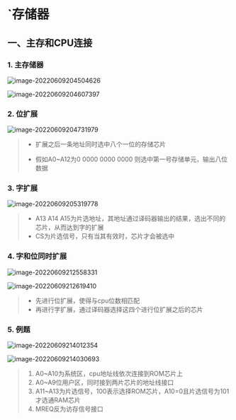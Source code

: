 # `存储器

## 一、主存和CPU连接

### 1. 主存储器

![image-20220609204504626](C:\Users\Administrator\AppData\Roaming\Typora\typora-user-images\image-20220609204504626.png)

![image-20220609204607397](C:\Users\Administrator\AppData\Roaming\Typora\typora-user-images\image-20220609204607397.png)

### 2. 位扩展

![image-20220609204731979](C:\Users\Administrator\AppData\Roaming\Typora\typora-user-images\image-20220609204731979.png)



> - 扩展之后一条地址同时选中八个一位的存储芯片
>
> - 假如A0~A12为0 0000 0000 0000 则选中第一号存储单元，输出八位数据

### 3. 字扩展

![image-20220609205319778](C:\Users\Administrator\AppData\Roaming\Typora\typora-user-images\image-20220609205319778.png)

> - A13 A14 A15为片选地址，其地址通过译码器输出的结果，选出不同的芯片，从而达到字的扩展
> - CS为片选信号，只有当其有效时，芯片才会被选中

### 4. 字和位同时扩展

![image-20220609212558331](C:\Users\Administrator\AppData\Roaming\Typora\typora-user-images\image-20220609212558331.png)

![image-20220609212619410](C:\Users\Administrator\AppData\Roaming\Typora\typora-user-images\image-20220609212619410.png)

> - 先进行位扩展，使得与cpu位数相匹配
> - 再进行字扩展，通过译码器选择这四个进行位扩展之后的芯片

### 5. 例题

![image-20220609214012354](C:\Users\Administrator\AppData\Roaming\Typora\typora-user-images\image-20220609214012354.png)

![image-20220609214030693](C:\Users\Administrator\AppData\Roaming\Typora\typora-user-images\image-20220609214030693.png)

> 1. A0~A10为系统区，cpu地址线依次连接到ROM芯片上
> 2. A0~A9位用户区，同时接到两片芯片的地址线接口
> 3. A11~A13为片选信号，100表示选择ROM芯片，A10=0且片选信号为101才选通RAM芯片
> 4. MREQ反为访存信号接口